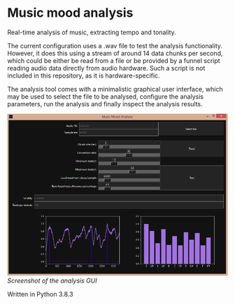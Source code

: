 # Music mood analysis

Real-time analysis of music, extracting tempo and tonality.

The current configuration uses a .wav file to test the analysis functionality. However, it does this using a stream of around 14 data chunks per second, which could be either be read from a file or be provided by a funnel script reading audio data directly from audio hardware. Such a script is not included in this repository, as it is hardware-specific.

The analysis tool comes with a minimalistic graphical user interface, which may be used to select the file to be analysed, configure the analysis parameters, run the analysis and finally inspect the analysis results.

![Screenshot of the analysis GUI](music_mood_analysis/gui/media/screenshot2.png?raw=true "Screenshot of the analysis GUI")
*Screenshot of the analysis GUI*

Written in Python 3.8.3
